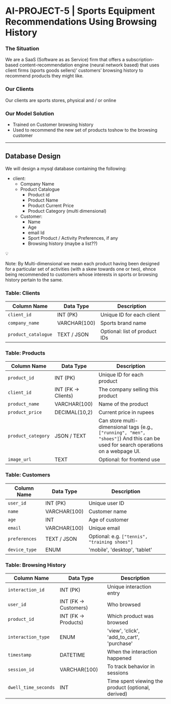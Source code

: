 # AI-PROJECT-5 | Sports Equipment Recommendations Using Browsing History

### The Situation

We are a SaaS (Software as as Service) firm that offers a subscription-based content-recommendation engine (neural network based) that uses client firms (sports goods sellers)’ customers’ browsing history to recommend products they might like.

### Our Clients

Our clients are sports stores, physical and / or online

### Our Model Solution

- Trained on Customer browsing history
- Used to recommend the new set of products toshow to the browsing customer

---

## Database Design

We will design a mysql database containing the following:

- client:
    - Company Name
    - Product Catalogue
        - Product id
        - Product Name
        - Product Current Price
        - Product Category (multi dimensional)
    - Customer:
        - Name
        - Age
        - email Id
        - Sport Product / Activity Preferences, if any
        - Browsing history (maybe a list??)

<aside>
💡

Note: By Multi-dimensional we mean each product having been designed for a particular set of activities (with a skew towards one or two), ehnce being recommended to customers whose interests in sports or browsing history pertain to the same.

</aside>

### Table: Clients

| Column Name | Data Type | Description |
| --- | --- | --- |
| `client_id` | INT (PK) | Unique ID for each client |
| `company_name` | VARCHAR(100) | Sports brand name |
| `product_catalogue` | TEXT / JSON | Optional: list of product IDs |

### Table: Products

| Column Name | Data Type | Description |
| --- | --- | --- |
| `product_id` | INT (PK) | Unique ID for each product |
| `client_id` | INT (FK → Clients) | The company selling this product |
| `product_name` | VARCHAR(100) | Name of the product |
| `product_price` | DECIMAL(10,2) | Current price in rupees |
| `product_category` | JSON / TEXT | Can store multi-dimensional tags (e.g., `["running", "men", "shoes"]`) And this can be used for search operations on a webpage UI. |
| `image_url` | TEXT | Optional: for frontend use |

### Table: Customers

| Column Name | Data Type | Description |
| --- | --- | --- |
| `user_id` | INT (PK) | Unique user ID |
| `name` | VARCHAR(100) | Customer name |
| `age` | INT | Age of customer |
| `email` | VARCHAR(100) | Unique email |
| `preferences` | TEXT / JSON | Optional: e.g. `["tennis", "training shoes"]` |
| `device_type` | ENUM | 'mobile', 'desktop', 'tablet' |

### Table: Browsing History

| Column Name | Data Type | Description |
| --- | --- | --- |
| `interaction_id` | INT (PK) | Unique interaction entry |
| `user_id` | INT (FK → Customers) | Who browsed |
| `product_id` | INT (FK → Products) | Which product was browsed |
| `interaction_type` | ENUM | 'view', 'click', 'add_to_cart', 'purchase' |
| `timestamp` | DATETIME | When the interaction happened |
| `session_id` | VARCHAR(100) | To track behavior in sessions |
| `dwell_time_seconds` | INT | Time spent viewing the product (optional, derived) |
